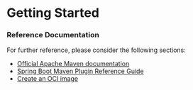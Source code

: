 # Getting Started

### Reference Documentation
For further reference, please consider the following sections:

* [Official Apache Maven documentation](https://maven.apache.org/guides/index.html)
* [Spring Boot Maven Plugin Reference Guide](https://docs.spring.io/spring-boot/docs/2.3.7.BUILD-SNAPSHOT/maven-plugin/reference/html/)
* [Create an OCI image](https://docs.spring.io/spring-boot/docs/2.3.7.BUILD-SNAPSHOT/maven-plugin/reference/html/#build-image)

